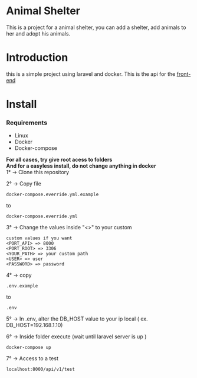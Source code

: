 # Animal Shelter

This is a project for a animal shelter, you can add a shelter, add animals to her and adopt his animals.

# Introduction

this is a simple project using laravel and docker. This is the api for the <a href="https://github.com/MTakashiMori/animal-shelter">front-end</a>

# Install

<h3>Requirements</h3>
<ul>
    <li>Linux</li>
    <li>Docker</li>
    <li>Docker-compose</li>
</ul>    

<strong>For all cases, try give root acess to folders</strong><br>
<strong>And for a easyless install, do not change anything in docker</strong>
<br>
1° -> Clone this repository

2° -> Copy file 

```
docker-compose.everride.yml.example
```
to 
```
docker-compose.everride.yml
```

3° -> Change the values inside "<>" to your custom
```
custom values if you want
<PORT_API> => 8000
<PORT_ROOT> => 3306
<YOUR_PATH> => your custom path
<USER> => user
<PASSWORD> => password
```
4° -> copy 
```
.env.example
```
to
```
.env
```

5° -> In .env, alter the <stong>DB_HOST</strong> value to your ip local ( ex. DB_HOST=192.168.1.10)

6° -> Inside folder execute (wait until laravel server is up )
```
docker-compose up 
```
7° -> Access to a test
```
localhost:8000/api/v1/test
```
